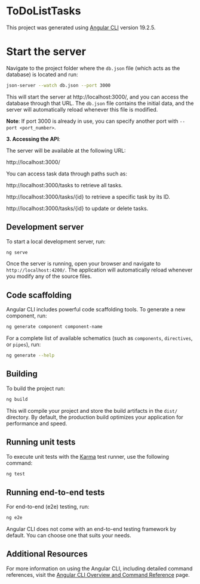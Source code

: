 # ToDoListTasks

This project was generated using [Angular CLI](https://github.com/angular/angular-cli) version 19.2.5.

# Start the server

Navigate to the project folder where the `db.json` file (which acts as the database) is located and run:

```bash
json-server --watch db.json --port 3000
```

This will start the server at http://localhost:3000/, and you can access the database through that URL. The `db.json` file contains the initial data, and the server will automatically reload whenever this file is modified.

**Note**: If port 3000 is already in use, you can specify another port with `--port <port_number>`.

**3. Accessing the API**:

The server will be available at the following URL:

http://localhost:3000/

You can access task data through paths such as:

http://localhost:3000/tasks to retrieve all tasks.

http://localhost:3000/tasks/{id} to retrieve a specific task by its ID.

http://localhost:3000/tasks/{id} to update or delete tasks.

## Development server

To start a local development server, run:

```bash
ng serve
```

Once the server is running, open your browser and navigate to `http://localhost:4200/`. The application will automatically reload whenever you modify any of the source files.

## Code scaffolding

Angular CLI includes powerful code scaffolding tools. To generate a new component, run:

```bash
ng generate component component-name
```

For a complete list of available schematics (such as `components`, `directives`, or `pipes`), run:

```bash
ng generate --help
```

## Building

To build the project run:

```bash
ng build
```

This will compile your project and store the build artifacts in the `dist/` directory. By default, the production build optimizes your application for performance and speed.

## Running unit tests

To execute unit tests with the [Karma](https://karma-runner.github.io) test runner, use the following command:

```bash
ng test
```

## Running end-to-end tests

For end-to-end (e2e) testing, run:

```bash
ng e2e
```

Angular CLI does not come with an end-to-end testing framework by default. You can choose one that suits your needs.

## Additional Resources

For more information on using the Angular CLI, including detailed command references, visit the [Angular CLI Overview and Command Reference](https://angular.dev/tools/cli) page.
